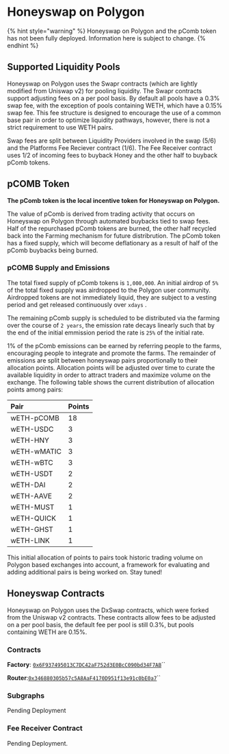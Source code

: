 # Honeyswap on Polygon

{% hint style="warning" %}
Honeyswap on Polygon and the pComb token has not been fully deployed. Information here is subject to change. 
{% endhint %}

## Supported Liquidity Pools

Honeyswap on Polygon uses the Swapr contracts \(which are lightly modified from Uniswap v2\) for pooling liquidity. The Swapr contracts support adjusting fees on a per pool basis. By default all pools have a 0.3% swap fee, with the exception of pools containing WETH, which have a 0.15% swap fee. This fee structure is designed to encourage the use of a common base pair in order to optimize liquidity pathways, however, there is not a strict requirement to use WETH pairs. 

Swap fees are split between Liquidity Providers involved in the swap \(5/6\) and the Platforms Fee Reciever contract \(1/6\). The Fee Receiver contract uses 1/2 of incoming fees to buyback Honey and the other half to buyback pComb tokens. 

## pCOMB Token

**The pComb token is the local incentive token for Honeyswap on Polygon.**

The value of pComb is derived from trading activity that occurs on Honeyswap on Polygon through automated buybacks tied to swap fees. Half of the repurchased pComb tokens are burned, the other half recycled back into the Farming mechanism for future distribrution. The pComb token has a fixed supply, which will become deflationary as a result of half of the pComb buybacks being burned. 

### pCOMB Supply and Emissions 

The total fixed supply of pComb tokens is `1,000,000`. An initial airdrop of `5%` of the total fixed supply was airdropped to the Polygon user community. Airdropped tokens are not immediately liquid, they are subject to a vesting period and get released continuously over `xdays` . 

The remaining pComb supply is scheduled to be distributed via the farming over the course of `2 years`, the emission rate decays linearly such that by the end of the initial emmission period  the rate is `25%` of the initial rate. 

1% of the pComb emissions can be earned by referring people to the farms, encouraging people to integrate and promote the farms.  The remainder of emissions are split between honeyswap pairs proportionally to their allocation points. Allocation points will be adjusted over time to curate the available liquidity in order to attract traders and maximize volume on the exchange. The following table shows the current distribution of allocation points among pairs:

| Pair | Points |
| :--- | :--- |
| wETH-pCOMB | 18 |
| wETH-USDC | 3 |
| wETH-HNY | 3 |
| wETH-wMATIC | 3 |
| wETH-wBTC | 3 |
| wETH-USDT | 2 |
| wETH-DAI | 2 |
| wETH-AAVE | 2 |
| wETH-MUST | 1 |
| wETH-QUICK | 1 |
| wETH-GHST | 1 |
| wETH-LINK | 1 |

This initial allocation of points to pairs took historic trading volume on Polygon based exchanges into account, a framework for evaluating and adding additional pairs is being worked on. Stay tuned!

## Honeyswap Contracts

Honeyswap on Polygon uses the DxSwap contracts, which were forked from the Uniswap v2 contracts. These contracts allow fees to be adjusted on a per pool basis, the default fee per pool is still 0.3%, but pools containing WETH are 0.15%. 

### Contracts

**Factory**: [`0x6F937495013C7DC42aF752d3E0BcC090bd34F7AB`](https://explorer-mainnet.maticvigil.com/address/0x6F937495013C7DC42aF752d3E0BcC090bd34F7AB)\`\`

**Router**:[`0x346880305b57c5A8AaF4170D951f13e91c0bE0a7`](https://explorer-mainnet.maticvigil.com/address/0x346880305b57c5A8AaF4170D951f13e91c0bE0a7/transactions)\`\`

### Subgraphs

Pending Deployment

### Fee Receiver Contract

Pending Deployment.

